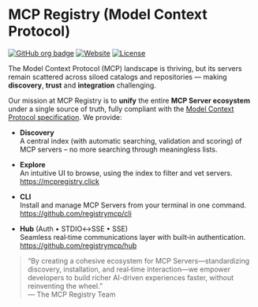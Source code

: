# MCP Registry (Model Context Protocol)

[![GitHub org badge](https://img.shields.io/badge/organization-registrymcp-blue)](https://github.com/registrymcp) [![Website](https://img.shields.io/badge/website-mcpregistry.click-9cf)](https://mcpregistry.click) [![License](https://img.shields.io/badge/license-Apache%202.0-lightgrey)](LICENSE)

The Model Context Protocol (MCP) landscape is thriving, but its servers remain scattered across siloed catalogs and repositories — making **discovery**, **trust** and **integration** challenging. 

Our mission at MCP Registry is to **unify** the entire **MCP Server ecosystem** under a single source of truth, fully compliant with the [Model Context Protocol specification](https://modelcontextprotocol.io/introduction). We provide:

- **Discovery**  
  A central index (with automatic searching, validation and scoring) of MCP servers – no more searching through meaningless lists.  

- **Explore**  
  An intuitive UI to browse, using the index to filter and vet servers.  
  https://mcpregistry.click

- **CLI**  
  Install and manage MCP Servers from your terminal in one command.  
  https://github.com/registrymcp/cli

- **Hub** (Auth • STDIO↔SSE • SSE)  
  Seamless real‑time communications layer with built‑in authentication.  
  https://github.com/registrymcp/hub

> “By creating a cohesive ecosystem for MCP Servers—standardizing discovery, installation, and real‑time interaction—we empower developers to build richer AI-driven experiences faster, without reinventing the wheel.”  
> — The MCP Registry Team
